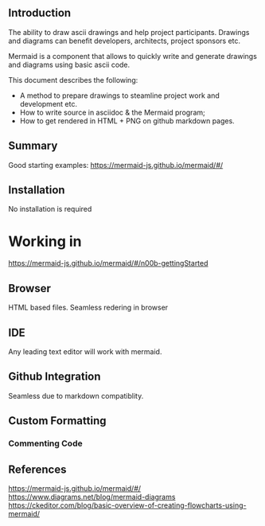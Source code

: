 ## Introduction

The ability to draw ascii drawings and help project participants. Drawings and diagrams can benefit developers, architects, project sponsors etc. 

Mermaid is a component that allows to quickly write and generate drawings and diagrams using basic ascii code. 

This document describes the following:
- A method to prepare drawings to steamline project work and development etc.
- How to write source in asciidoc & the Mermaid program; 
- How to get rendered in HTML + PNG on github markdown pages.

## Summary


Good starting examples:
https://mermaid-js.github.io/mermaid/#/

## Installation

No installation is required

# Working in

https://mermaid-js.github.io/mermaid/#/n00b-gettingStarted

## Browser

HTML based files. 
Seamless redering in browser

## IDE

Any leading text editor will work with mermaid.

## Github Integration

Seamless due to markdown compatiblity.

## Custom Formatting

### Commenting Code


## References

https://mermaid-js.github.io/mermaid/#/
https://www.diagrams.net/blog/mermaid-diagrams
https://ckeditor.com/blog/basic-overview-of-creating-flowcharts-using-mermaid/
